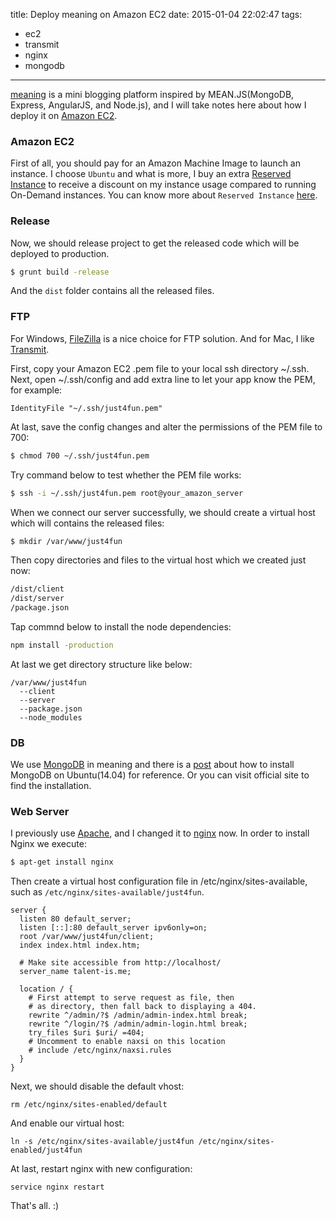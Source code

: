 title: Deploy meaning on Amazon EC2
date: 2015-01-04 22:02:47
tags: 
- ec2
- transmit
- nginx
- mongodb

---

[meaning](https://github.com/just4fun/meaning) is a mini blogging platform inspired by MEAN.JS(MongoDB, Express, AngularJS, and Node.js), and I will take notes here about how I deploy it on [Amazon EC2](http://aws.amazon.com/ec2/).

<!-- more -->

### Amazon EC2

First of all, you should pay for an Amazon Machine Image to launch an instance.
I choose `Ubuntu` and what is more, I buy an extra [Reserved Instance](http://aws.amazon.com/ec2/purchasing-options/reserved-instances/) to receive a discount on my instance usage compared to running On-Demand instances.
You can know more about `Reserved Instance` [here](http://blog.cloudability.com/4-things-youre-getting-wrong-aws-reserved-instance-application/).

### Release

Now, we should release project to get the released code which will be deployed to production.
```bash
$ grunt build -release
```
And the `dist` folder contains all the released files.

### FTP

For Windows, [FileZilla](https://filezilla-project.org/) is a nice choice for FTP solution.
And for Mac, I like [Transmit](http://panic.com/transmit/).

First, copy your Amazon EC2 .pem file to your local ssh directory ~/.ssh.
Next, open ~/.ssh/config and add extra line to let your app know the PEM, for example:
```
IdentityFile "~/.ssh/just4fun.pem"
```
At last, save the config changes and alter the permissions of the PEM file to 700:
```bash
$ chmod 700 ~/.ssh/just4fun.pem
```
Try command below to test whether the PEM file works:
```bash
$ ssh -i ~/.ssh/just4fun.pem root@your_amazon_server
```

When we connect our server successfully, we should create a virtual host which will contains the released files:
```bash
$ mkdir /var/www/just4fun
```
Then copy directories and files to the virtual host which we created just now:
```bash
/dist/client
/dist/server
/package.json
```
Tap commnd below to install the node dependencies:
```bash
npm install -production
```
At last we get directory structure like below:
```
/var/www/just4fun
  --client
  --server
  --package.json
  --node_modules
```

### DB

We use [MongoDB](http://www.mongodb.org/) in meaning and there is a [post](http://www.mongodbspain.com/en/2014/08/30/install-mongodb-on-ubuntu-14-04/) about how to install MongoDB on Ubuntu(14.04) for reference. Or you can visit official site to find the installation.

### Web Server

I previously use [Apache](http://httpd.apache.org/), and I changed it to [nginx](http://wiki.nginx.org/Main) now.
In order to install Nginx we execute:
```bash
$ apt-get install nginx
```
Then create a virtual host configuration file in /etc/nginx/sites-available, such as `/etc/nginx/sites-available/just4fun`.
```
server {
  listen 80 default_server;
  listen [::]:80 default_server ipv6only=on;
  root /var/www/just4fun/client;
  index index.html index.htm;

  # Make site accessible from http://localhost/
  server_name talent-is.me;

  location / {
    # First attempt to serve request as file, then
    # as directory, then fall back to displaying a 404.
    rewrite ^/admin/?$ /admin/admin-index.html break;
    rewrite ^/login/?$ /admin/admin-login.html break;
    try_files $uri $uri/ =404;
    # Uncomment to enable naxsi on this location
    # include /etc/nginx/naxsi.rules
  }
}
```
Next, we should disable the default vhost:
```
rm /etc/nginx/sites-enabled/default
```
And enable our virtual host:
```
ln -s /etc/nginx/sites-available/just4fun /etc/nginx/sites-enabled/just4fun
```
At last, restart nginx with new configuration:
```
service nginx restart
```

That's all. :)